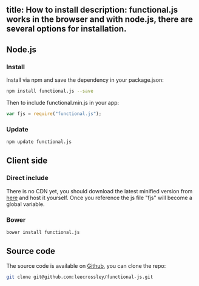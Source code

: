 title: How to install
description: functional.js works in the browser and with node.js, there are several options for installation.
---

## Node.js

### Install

Install via npm and save the dependency in your package.json:

```bash
npm install functional.js --save
```

Then to include functional.min.js in your app:

```js
var fjs = require("functional.js");
```

### Update

```bash
npm update functional.js
```

## Client side

### Direct include

There is no CDN yet, you should download the latest minified version from [here](http://bit.ly/funcmin) and host it yourself. Once you reference the js file "fjs" will become a global variable.

### Bower

```bash
bower install functional.js
```

## Source code

The source code is available on [Github](https://github.com/leecrossley/functional-js), you can clone the repo:

```bash
git clone git@github.com:leecrossley/functional-js.git
```
